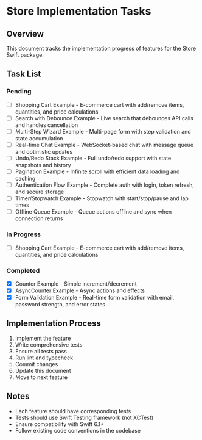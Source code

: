 # Store Implementation Tasks

## Overview
This document tracks the implementation progress of features for the Store Swift package.

## Task List

### Pending
- [ ] Shopping Cart Example - E-commerce cart with add/remove items, quantities, and price calculations
- [ ] Search with Debounce Example - Live search that debounces API calls and handles cancellation
- [ ] Multi-Step Wizard Example - Multi-page form with step validation and state accumulation
- [ ] Real-time Chat Example - WebSocket-based chat with message queue and optimistic updates
- [ ] Undo/Redo Stack Example - Full undo/redo support with state snapshots and history
- [ ] Pagination Example - Infinite scroll with efficient data loading and caching
- [ ] Authentication Flow Example - Complete auth with login, token refresh, and secure storage
- [ ] Timer/Stopwatch Example - Stopwatch with start/stop/pause and lap times
- [ ] Offline Queue Example - Queue actions offline and sync when connection returns

### In Progress
- [ ] Shopping Cart Example - E-commerce cart with add/remove items, quantities, and price calculations

### Completed
- [x] Counter Example - Simple increment/decrement
- [x] AsyncCounter Example - Async actions and effects
- [x] Form Validation Example - Real-time form validation with email, password strength, and error states

## Implementation Process
1. Implement the feature
2. Write comprehensive tests
3. Ensure all tests pass
4. Run lint and typecheck
5. Commit changes
6. Update this document
7. Move to next feature

## Notes
- Each feature should have corresponding tests
- Tests should use Swift Testing framework (not XCTest)
- Ensure compatibility with Swift 6.1+
- Follow existing code conventions in the codebase
